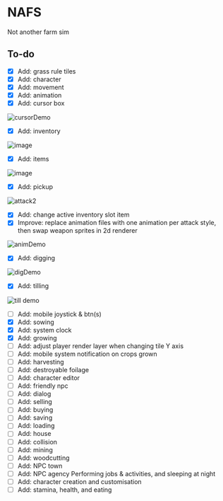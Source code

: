 # NAFS
 Not another farm sim

## To-do
- [x] Add: grass rule tiles
- [x] Add: character
- [x] Add: movement
- [x] Add: animation
- [x] Add: cursor box

![cursorDemo](https://user-images.githubusercontent.com/14812476/235313122-a5289efa-2253-4ec1-be6c-192fd942185d.gif)

- [x] Add: inventory

![image](https://user-images.githubusercontent.com/14812476/235313197-a6ba4c14-b0cf-4db0-86ad-5fe7a8b204c6.png)

- [x] Add: items

![image](https://user-images.githubusercontent.com/14812476/235313168-3b0b7253-580e-45f9-9b78-bdd504cf4bc1.png)

- [x] Add: pickup

![attack2](https://user-images.githubusercontent.com/14812476/235312566-dc17252b-f5f3-47f7-bc32-e1dad7c4b735.gif)

- [x] Add: change active inventory slot item
- [x] Improve: replace animation files with one animation
      per attack style, then swap weapon sprites in 2d renderer
      
![animDemo](https://user-images.githubusercontent.com/14812476/235420772-17086968-d933-43c3-befa-90d0238fbcc0.gif)

- [x] Add: digging

![digDemo](https://user-images.githubusercontent.com/14812476/235429649-434cb96c-bd02-43b9-8666-8092be3a4725.gif)

- [x] Add: tilling

![till demo](https://user-images.githubusercontent.com/14812476/235613767-c9784314-29b1-4d2e-b87b-85a7e4356994.gif)

- [ ] Add: mobile joystick & btn(s)
- [x] Add: sowing
- [x] Add: system clock
- [x] Add: growing
- [ ] Add: adjust player render layer when changing tile Y axis
- [ ] Add: mobile system notification on crops grown
- [ ] Add: harvesting
- [ ] Add: destroyable foilage
- [ ] Add: character editor
- [ ] Add: friendly npc
- [ ] Add: dialog
- [ ] Add: selling
- [ ] Add: buying
- [ ] Add: saving
- [ ] Add: loading
- [ ] Add: house
- [ ] Add: collision 
- [ ] Add: mining
- [ ] Add: woodcutting
- [ ] Add: NPC town
- [ ] Add: NPC agency
           Performing jobs & activities,
           and sleeping at night
- [ ] Add: character creation and customisation 
- [ ] Add: stamina, health, and eating

